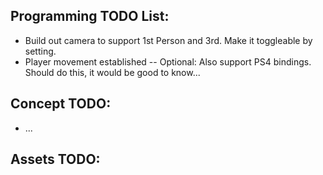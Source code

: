 ﻿Programming TODO List:
-------------------------
- Build out camera to support 1st Person and 3rd. Make it toggleable by setting.
- Player movement established
-- Optional: Also support PS4 bindings. Should do this, it would be good to know...


Concept TODO:
-------------------------
- ...


Assets TODO:
-------------------------
